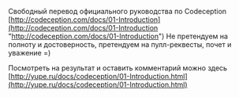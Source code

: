 Свободный перевод официального руководства по Codeception [http://codeception.com/docs/01-Introduction](http://codeception.com/docs/01-Introduction "http://codeception.com/docs/01-Introduction") Не претендуем на полноту и достоверность, претендуем на пулл-реквесты, почет и уважение =)

Посмотреть на результат и оставить комментарий можно здесь
[http://yupe.ru/docs/codeception/01-Introduction.html](http://yupe.ru/docs/codeception/01-Introduction.html)
